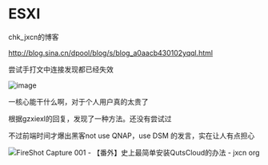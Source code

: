 # ESXI

chk_jxcn的博客

http://blog.sina.cn/dpool/blog/s/blog_a0aacb430102yqql.html

尝试手打文中连接发现都已经失效

![image](https://user-images.githubusercontent.com/59044398/155236198-268d73c5-0254-4ae9-b21f-12e5cf359bc6.png)

一核心能干什么啊，对于个人用户真的太贵了

根据gzxiexl的回复，发现了一种方法。还没有尝试过

不过前端时间才爆出黑客not use QNAP，use DSM 的发言，实在让人有点担心

![FireShot Capture 001 - 【番外】史上最简单安装QutsCloud的办法 - jxcn org](https://user-images.githubusercontent.com/59044398/191197978-bc49bb60-0731-4e63-b118-27973365f24b.png)


